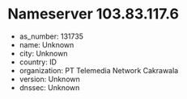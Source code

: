 # Nameserver 103.83.117.6

* as_number: 131735
* name: Unknown
* city: Unknown
* country: ID
* organization: PT Telemedia Network Cakrawala
* version: Unknown
* dnssec: Unknown
